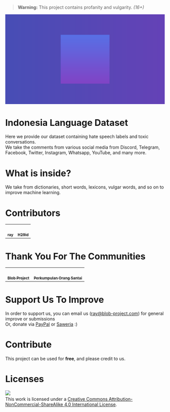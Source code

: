 > **Warning:** This project contains profanity and vulgarity. *(16+)*

<img src="https://github.com/Blob-Development/indonesia-language-dataset/blob/main/assets/vertigo3.png" width="768">

# Indonesia Language Dataset
Here we provide our dataset containing hate speech labels and toxic conversations. <br>
We take the comments from various social media from Discord, Telegram, Facebook, Twitter, Instagram, Whatsapp, YouTube, and many more.

# What is inside?
We take from dictionaries, short words, lexicons, vulgar words, and so on to improve machine learning.

# Contributors
<table>
  <tr>
    <td align="center"><a href="https://github.com/conver4y"><img src="https://blob-content.s3-us-west-2.amazonaws.com/team/tzsl836of8f31.png" width="150px;" alt=""/><br /><sub><b>ray</b></sub></a><br /></td>
    <td align="center"><a href="https://github.com/h29id"><img src="https://blob-content.s3-us-west-2.amazonaws.com/team/b02ba9dbee5d0b33fb2ab8c9f096052f.webp" width="150px;" alt=""/><br /><sub><b>H29id</b></sub></a><br /></td>
  </tr>   
</table>

# Thank You For The Communities
<table>
  <tr>
    <td align="center"><a href="https://blob-project.com/"><img src="https://blob-content.s3-us-west-2.amazonaws.com/content/blob+halloween+hq.png" width="150px;" alt=""/><br /><sub><b>Blob Project</b></sub></a><br /></td>
    <td align="center"><a href="https://pos-santai.info/"><img src="https://blob-content.s3-us-west-2.amazonaws.com/content/pos+new+logo.png" width="150px;" alt=""/><br /><sub><b>Perkumpulan Orang Santai</b></sub></a><br /></td>
  </tr>   
</table>

# Support Us To Improve
In order to support us, you can email us (ray@blob-project.com) for general improve or submissions <br>
Or, donate via [PayPal](https://paypal.me/ray0001) or [Saweria](https://saweria.co/ray1337) :)

# Contribute
This project can be used for **free**, and please credit to us.

# Licenses
![](https://camo.githubusercontent.com/f05d4039b67688cfdf339d2a445ad686a60551f9891734c418f7096184de5fac/68747470733a2f2f692e6372656174697665636f6d6d6f6e732e6f72672f6c2f62792d6e632d73612f342e302f38387833312e706e67) <br>
This work is licensed under a [Creative Commons Attribution-NonCommercial-ShareAlike 4.0 International License](http://creativecommons.org/licenses/by-nc-sa/4.0/).
